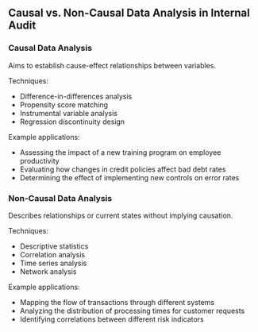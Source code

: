 ## Causal vs. Non-Causal Data Analysis in Internal Audit

### Causal Data Analysis

Aims to establish cause-effect relationships between variables.

Techniques:
- Difference-in-differences analysis
- Propensity score matching
- Instrumental variable analysis
- Regression discontinuity design

Example applications:
- Assessing the impact of a new training program on employee productivity
- Evaluating how changes in credit policies affect bad debt rates
- Determining the effect of implementing new controls on error rates

### Non-Causal Data Analysis

Describes relationships or current states without implying causation.

Techniques:
- Descriptive statistics
- Correlation analysis
- Time series analysis
- Network analysis

Example applications:
- Mapping the flow of transactions through different systems
- Analyzing the distribution of processing times for customer requests
- Identifying correlations between different risk indicators
